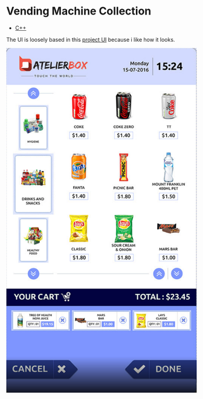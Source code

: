 # Vending Machine Collection

- [C++](./vending_machine_cpp/)

The UI is loosely based in this [project UI](https://www.behance.net/gallery/45351745/AtelierBox-Digital-Vending-Machine-UI-and-UX/modules/271197489) because i like how it looks.

![Mock up](./vendingmachine.png)
